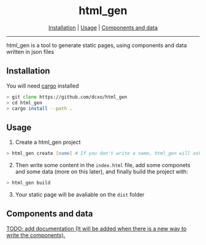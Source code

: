 <h1 align="center">html_gen</h1>

<p align="center"> <a href="#installation">Installation</a> | <a href="#usage">Usage</a> | <a href="#components-and-data">Components and data</a> </p>

---

html\_gen is a tool to generate static pages, using components and data written in json files

## Installation
You will need [cargo](https://github.com/rust-lang/cargo) installed
```zsh
> git clone https://github.com/dcxo/html_gen
> cd html_gen
> cargo install --path .
```

## Usage
1. Create a html_gen project
```zsh
> html_gen create [name] # If you don't write a name, html_gen will ask you
```

2. Then write some content in the `index.html` file, add some componets and some data (more on this later), and finally build the project with:
```zsh
> html_gen build
```

3. Your static page will be avaliable on the `dist` folder

## Components and data
[TODO: add documentation (It will be added when there is a new way to write the components). ](https://github.com/dcxo/html_gen/issues/2)
